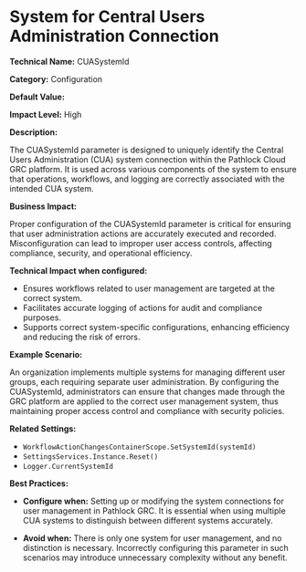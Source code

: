 # System for Central Users Administration Connection

**Technical Name:** CUASystemId

**Category:** Configuration

**Default Value:** 

**Impact Level:** High

**Description:**

The CUASystemId parameter is designed to uniquely identify the Central Users Administration (CUA) system connection within the Pathlock Cloud GRC platform. It is used across various components of the system to ensure that operations, workflows, and logging are correctly associated with the intended CUA system.

**Business Impact:**

Proper configuration of the CUASystemId parameter is critical for ensuring that user administration actions are accurately executed and recorded. Misconfiguration can lead to improper user access controls, affecting compliance, security, and operational efficiency.

**Technical Impact when configured:**

- Ensures workflows related to user management are targeted at the correct system.
- Facilitates accurate logging of actions for audit and compliance purposes.
- Supports correct system-specific configurations, enhancing efficiency and reducing the risk of errors.

**Example Scenario:**

An organization implements multiple systems for managing different user groups, each requiring separate user administration. By configuring the CUASystemId, administrators can ensure that changes made through the GRC platform are applied to the correct user management system, thus maintaining proper access control and compliance with security policies.

**Related Settings:** 

- `WorkflowActionChangesContainerScope.SetSystemId(systemId)`
- `SettingsServices.Instance.Reset()`
- `Logger.CurrentSystemId`

**Best Practices:** 

- **Configure when:** Setting up or modifying the system connections for user management in Pathlock GRC. It is essential when using multiple CUA systems to distinguish between different systems accurately.
  
- **Avoid when:** There is only one system for user management, and no distinction is necessary. Incorrectly configuring this parameter in such scenarios may introduce unnecessary complexity without any benefit.